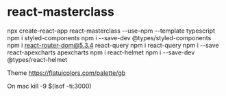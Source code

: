 # react-masterclass

npx create-react-app react-masterclass --use-npm --template typescript
npm i styled-components
npm i --save-dev @types/styled-components
npm i react-router-dom@5.3.4 react-query
npm i react-query
npm i --save react-apexcharts apexcharts
npm i react-helmet
npm i --save-dev @types/react-helmet

Theme
https://flatuicolors.com/palette/gb

On mac
kill -9 $(lsof -ti:3000)
